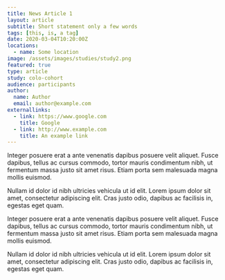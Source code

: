 ```yaml
---
title: News Article 1
layout: article
subtitle: Short statement only a few words
tags: [this, is, a tag]
date: 2020-03-04T10:20:00Z
locations:
  - name: Some location
image: /assets/images/studies/study2.png
featured: true
type: article
study: colo-cohort
audience: participants
author:
  name: Author
  email: author@example.com
externallinks:
  - link: https://www.google.com
    title: Google
  - link: http://www.example.com
    title: An example link
---
```

Integer posuere erat a ante venenatis dapibus posuere velit aliquet. Fusce dapibus, tellus ac cursus commodo,
tortor mauris condimentum nibh, ut fermentum massa justo sit amet risus. Etiam porta sem malesuada magna
mollis euismod. 


Nullam id dolor id nibh ultricies vehicula ut id elit. Lorem ipsum dolor sit amet, consectetur
adipiscing elit. Cras justo odio, dapibus ac facilisis in, egestas eget quam.

<!-- | ![this is an image](/assets/images/studies/samples3.jpg) | 
|:--:| 
| Image caption goes here | -->

Integer posuere erat a ante venenatis dapibus posuere velit aliquet. Fusce dapibus, tellus ac cursus commodo,
tortor mauris condimentum nibh, ut fermentum massa justo sit amet risus. Etiam porta sem malesuada magna
mollis euismod. 


Nullam id dolor id nibh ultricies vehicula ut id elit. Lorem ipsum dolor sit amet, consectetur
adipiscing elit. Cras justo odio, dapibus ac facilisis in, egestas eget quam.